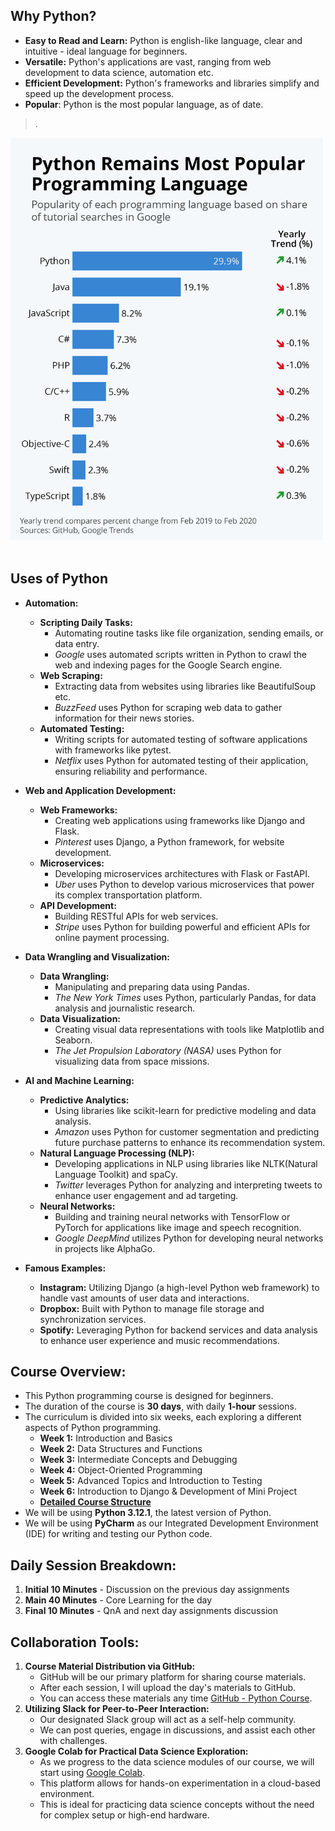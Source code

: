 ## Why Python?
- **Easy to Read and Learn:** Python is english-like language, clear and intuitive - ideal language for beginners.
- **Versatile:** Python's applications are vast, ranging from web development to data science, automation etc.
- **Efficient Development:** Python's frameworks and libraries simplify and speed up the development process.
- **Popular**: Python is the most popular language, as of date.
>  .
<img src="imgs/img.png" alt="Image Alt Text" width="500" />
<br><br>
 
## Uses of Python
- **Automation:**
  - **Scripting Daily Tasks:** 
    - Automating routine tasks like file organization, sending emails, or data entry.
    - _Google_ uses automated scripts written in Python to crawl the web and indexing pages for the Google Search engine.
  - **Web Scraping:** 
    - Extracting data from websites using libraries like BeautifulSoup etc.
    - _BuzzFeed_ uses Python for scraping web data to gather information for their news stories.
  - **Automated Testing:** 
    - Writing scripts for automated testing of software applications with frameworks like pytest.
    - _Netflix_ uses Python for automated testing of their application, ensuring reliability and performance.


- **Web and Application Development:**
  - **Web Frameworks:** 
    - Creating web applications using frameworks like Django and Flask.
    - _Pinterest_ uses Django, a Python framework, for website development.
  - **Microservices:** 
    - Developing microservices architectures with Flask or FastAPI.
    - _Uber_ uses Python to develop various microservices that power its complex transportation platform.
  - **API Development:** 
    - Building RESTful APIs for web services.
    - _Stripe_ uses Python for building powerful and efficient APIs for online payment processing.


- **Data Wrangling and Visualization:**
    - **Data Wrangling:** 
      - Manipulating and preparing data using Pandas.
      - _The New York Times_ uses Python, particularly Pandas, for data analysis and journalistic research.
    - **Data Visualization:** 
      - Creating visual data representations with tools like Matplotlib and Seaborn.
      - _The Jet Propulsion Laboratory (NASA)_ uses Python for visualizing data from space missions.


- **AI and Machine Learning:**
  - **Predictive Analytics:** 
    - Using libraries like scikit-learn for predictive modeling and data analysis.
    - _Amazon_ uses Python for customer segmentation and predicting future purchase patterns to enhance its recommendation system.
  - **Natural Language Processing (NLP):** 
    - Developing applications in NLP using libraries like NLTK(Natural Language Toolkit) and spaCy.
    - _Twitter_ leverages Python for analyzing and interpreting tweets to enhance user engagement and ad targeting.
  - **Neural Networks:** 
    - Building and training neural networks with TensorFlow or PyTorch for applications like image and speech recognition.
    - _Google DeepMind_ utilizes Python for developing neural networks in projects like AlphaGo.

  
- **Famous Examples:**
    - **Instagram:** Utilizing Django (a high-level Python web framework) to handle vast amounts of user data and interactions.
    - **Dropbox:** Built with Python to manage file storage and synchronization services.
    - **Spotify:** Leveraging Python for backend services and data analysis to enhance user experience and music recommendations.

## Course Overview:
- This Python programming course is designed for beginners.
- The duration of the course is **30 days**, with daily **1-hour** sessions.
- The curriculum is divided into six weeks, each exploring a different aspects of Python programming.
    - **Week 1:** Introduction and Basics
    - **Week 2:** Data Structures and Functions
    - **Week 3:** Intermediate Concepts and Debugging
    - **Week 4:** Object-Oriented Programming
    - **Week 5:** Advanced Topics and Introduction to Testing
    - **Week 6:** Introduction to Django & Development of Mini Project
    - <b>[Detailed Course Structure](course.md)</b>
- We will be using **Python 3.12.1**, the latest version of Python. 
- We will be using **PyCharm** as our Integrated Development Environment (IDE) for writing and testing our Python code. 
    

## Daily Session Breakdown:
1. **Initial 10 Minutes** - Discussion on the previous day assignments
2. **Main 40 Minutes** - Core Learning for the day
3. **Final 10 Minutes** - QnA and next day assignments discussion


## Collaboration Tools:
1. **Course Material Distribution via GitHub:**
    - GitHub will be our primary platform for sharing course materials. 
    - After each session, I will upload the day's materials to GitHub.
    - You can access these materials any time [GitHub - Python Course](https://github.com/ranjanzyx/ranjan-python-course).
2. **Utilizing Slack for Peer-to-Peer Interaction:**
    - Our designated Slack group will act as a self-help community. 
    - We can post queries, engage in discussions, and assist each other with challenges. 
3. **Google Colab for Practical Data Science Exploration:**
    - As we progress to the data science modules of our course, we will start using [Google Colab](https://colab.google/). 
    - This platform allows for hands-on experimentation in a cloud-based environment. 
    - This is ideal for practicing data science concepts without the need for complex setup or high-end hardware.
